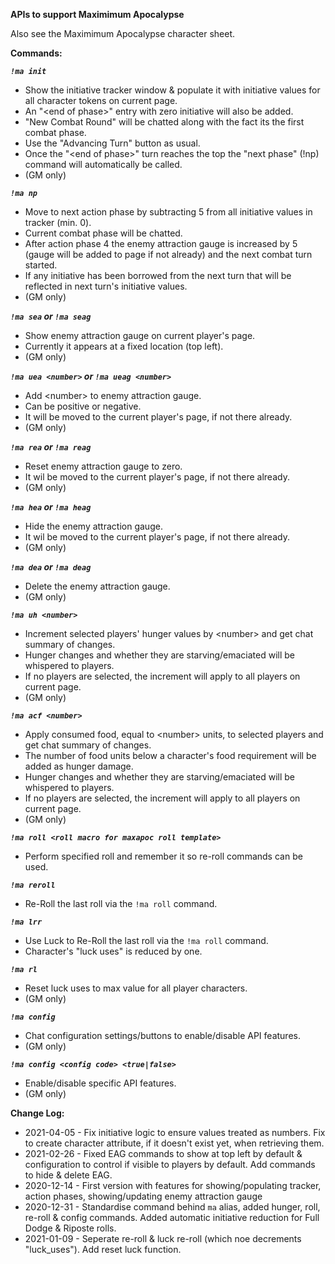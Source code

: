 **APIs to support Maximimum Apocalypse**

Also see the Maximimum Apocalypse character sheet.

**Commands:**  
  
***`!ma init`***
- Show the initiative tracker window & populate it with initiative values for all character tokens on current page.
- An "&lt;end of phase&gt;" entry with zero initiative will also be added.
- "New Combat Round" will be chatted along with the fact its the first combat phase.
- Use the "Advancing Turn" button as usual.
- Once the "&lt;end of phase&gt;" turn reaches the top the "next phase" (!np) command will automatically be called.
- (GM only)
  
***`!ma np`***
- Move to next action phase by subtracting 5 from all initiative values in tracker (min. 0).
- Current combat phase will be chatted.
- After action phase 4 the enemy attraction gauge is increased by 5 (gauge will be added to page if not already) and the next combat turn started.
- If any initiative has been borrowed from the next turn that will be reflected in next turn's initiative values.
- (GM only)
  
***`!ma sea` or `!ma seag`***
- Show enemy attraction gauge on current player's page.
- Currently it appears at a fixed location (top left).
- (GM only)

***`!ma uea <number>` or `!ma ueag <number>`***
- Add &lt;number&gt; to enemy attraction gauge.
- Can be positive or negative.
- It will be moved to the current player's page, if not there already.
- (GM only)

***`!ma rea` or `!ma reag`***
- Reset enemy attraction gauge to zero.
- It wil be moved to the current player's page, if not there already.
- (GM only)

***`!ma hea` or `!ma heag`***
- Hide the enemy attraction gauge.
- It wil be moved to the current player's page, if not there already.
- (GM only)

***`!ma dea` or `!ma deag`***
- Delete the enemy attraction gauge.
- (GM only)

***`!ma uh <number>`***
- Increment selected players' hunger values by &lt;number&gt; and get chat summary of changes. 
- Hunger changes and whether they are starving/emaciated will be whispered to players. 
- If no players are selected, the increment will apply to all players on current page.
- (GM only)

***`!ma acf <number>`***
- Apply consumed food, equal to &lt;number&gt; units, to selected players and get chat summary of changes.
- The number of food units below a character's food requirement will be added as hunger damage.
- Hunger changes and whether they are starving/emaciated will be whispered to players. 
- If no players are selected, the increment will apply to all players on current page.
- (GM only)

***`!ma roll <roll macro for maxapoc roll template>`***
- Perform specified roll and remember it so re-roll commands can be used.

***`!ma reroll`***
- Re-Roll the last roll via the `!ma roll` command.

***`!ma lrr`***
- Use Luck to Re-Roll the last roll via the `!ma roll` command.
- Character's "luck uses" is reduced by one.

***`!ma rl`***
- Reset luck uses to max value for all player characters.
- (GM only)

***`!ma config`***
- Chat configuration settings/buttons to enable/disable API features.
- (GM only)

***`!ma config <config code> <true|false>`***
- Enable/disable specific API features.
- (GM only)
  
**Change Log:**  
* 2021-04-05 - Fix initiative logic to ensure values treated as numbers. Fix to create character attribute, if it doesn't exist yet, when retrieving them.
* 2021-02-26 - Fixed EAG commands to show at top left by default & configuration to control if visible to players by default. Add commands to hide & delete EAG.
* 2020-12-14 - First version with features for showing/populating tracker, action phases, showing/updating enemy attraction gauge
* 2020-12-31 - Standardise command behind `ma` alias, added hunger, roll, re-roll & config commands. Added automatic initiative reduction for Full Dodge & Riposte rolls.
* 2021-01-09 - Seperate re-roll & luck re-roll (which noe decrements "luck_uses"). Add reset luck function.